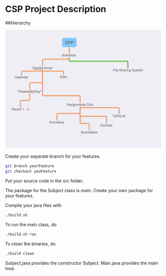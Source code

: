 # CSP Project Description

##Hierarchy

![hierarchy](https://github.com/CookieUzen/csp/blob/master/Hierarchy.jpg?raw=true)

Create your separate branch for your features.
```bash
git branch yourFeature
git checkout youFeature
```

Put your source code in the src folder.

The package for the Subject class is *main*.
Create your own package for your features.

Compile your java files with
```bash
./build.sh
```

To run the main class, do
```bash
./build.sh run
```

To clean the binaries, do 
```bash
./build clean
```

Subject.java provides the constructor Subject.
Main.java provides the main loop.
